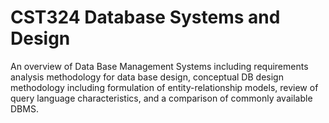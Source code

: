 # CST324 Database Systems and Design

An overview of Data Base Management Systems including requirements analysis methodology for data base design, conceptual DB design methodology including formulation of entity-relationship models, review of query language characteristics, and a comparison of commonly available DBMS.
